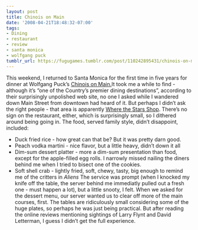 ```yaml
---
layout: post
title: Chinois on Main
date: '2008-04-21T18:48:32-07:00'
tags:
- Dining
- restaurant
- review
- santa monica
- wolfgang puck
tumblr_url: https://fugugames.tumblr.com/post/110242895431/chinois-on-main
---
```

This weekend, I returned to Santa Monica for the first time in five years for dinner at Wolfgang Puck’s [Chinois on Main.<!--more-->](http://www.wolfgangpuck.com/restaurants/finedining/chinois/main/)It took me a while to find - although it’s “one of the Country’s premier dining destinations”, according to their surprisingly unpolished web site, no one I asked while I wandered down Main Street from downtown had heard of it. But perhaps I didn’t ask the right people - that area is apparently [Where the Stars Shop](http://www.seeing-stars.com/Shop/MainStreet.shtml). There’s no sign on the restaurant, either, which is surprisingly small, so I dithered around being going in. The food, served family style, didn’t disappoint, included:

- Duck fried rice - how great can that be? But it was pretty darn good.
- Peach vodka martini - nice flavor, but a little heavy, didn’t down it all
- Dim-sum dessert platter - more a dim-sum presentation than food, except for the apple-filled egg rolls. I narrowly missed nailing the diners behind me when I tried to bisect one of the cookies.
- Soft shell crab - lightly fried, soft, chewy, tasty, big enough to remind me of the critters in _Aliens_
The service was prompt (when I knocked my knife off the table, the server behind me immediatly pulled out a fresh one - must happen a lot), but a little snooty, I felt. When we asked for the dessert menu, our server wanted us to clear off more of the main courses, first. The tables are ridiculously small considering some of the huge plates, so perhaps he was just being practical. But after reading the online reviews mentioning sightings of Larry Flynt and David Letterman, I guess I didn’t get the full experience.
